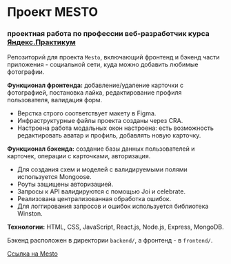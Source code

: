 # Проект MESTO

### проектная работа по профессии веб-разработчик курса [Яндекс.Практикум](https://practicum.yandex.ru/web/)

Репозиторий для проекта `Mesto`, включающий фронтенд и бэкенд части приложения - социальной сети, куда можно добавить любимые фотографии.

**Функционал фронтенда:** добавление/удаление карточки с фотографией, постановка лайка, редактирование профиля пользователя, валидация форм.
- Верстка строго соответствует макету в Figma.
- Инфраструктурные файлы проекта созданы через CRA.
- Настроена работа модальных окон настроена: есть возможность редактировать аватар и профиль, добавлять новую карточку.

**Функционал бэкенда:** создание базы данных пользователей и карточек, операции с карточками, авторизация.
- Для создания схем и моделей с валидируемыми полями используется Mongoose.
- Роуты защищены авторизацией.
- Запросы к API валидируются с помощью Joi и celebrate. 
- Реализована централизованная обработка ошибок.
- Для логгирования запросов и ошибок используется библиотека Winston. 

**Технологии:** HTML, CSS, JavaScript, React.js, Node.js, Express, MongoDB.

Бэкенд расположен в директории `backend/`, а фронтенд - в `frontend/`. 
  
[Ссылка на Mesto](https://olgaliubar.students.nomoredomains.monster/)
